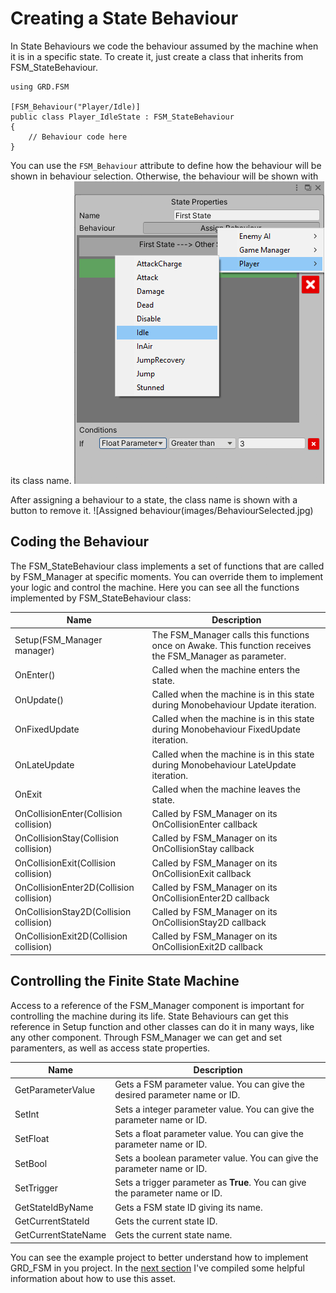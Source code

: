 # Creating a State Behaviour
In State Behaviours we code the behaviour assumed by the machine when it is in a specific state. To create it, just create a class that inherits from FSM_StateBehaviour.

```
using GRD.FSM

[FSM_Behaviour("Player/Idle)]
public class Player_IdleState : FSM_StateBehaviour
{
	// Behaviour code here
}
```

You can use the `FSM_Behaviour` attribute to define how the behaviour will be shown in behaviour selection. Otherwise, the behaviour will be shown with its class name.
![Behaviour Selection](images/BehaviourSelection.png)

After assigning a behaviour to a state, the class name is shown with a button to remove it.
![Assigned behaviour(images/BehaviourSelected.jpg)

## Coding the Behaviour
The FSM_StateBehaviour class implements a set of functions that are called by FSM_Manager at specific moments. You can override them to implement your logic and control the machine.
Here you can see all the functions implemented by FSM_StateBehaviour class:

| Name | Description |
| ---- | ----------- |
| Setup(FSM_Manager manager) | The FSM_Manager calls this functions once on Awake. This function receives the FSM_Manager as parameter. |
| OnEnter() | Called when the machine enters the state. |
| OnUpdate() | Called when the machine is in this state during Monobehaviour Update iteration. |
| OnFixedUpdate | Called when the machine is in this state during Monobehaviour FixedUpdate iteration. |
| OnLateUpdate | Called when the machine is in this state during Monobehaviour LateUpdate iteration. |
| OnExit | Called when the machine leaves the state. |
| OnCollisionEnter(Collision collision) | Called by FSM_Manager on its OnCollisionEnter callback |
| OnCollisionStay(Collision collision) | Called by FSM_Manager on its OnCollisionStay callback |
| OnCollisionExit(Collision collision) | Called by FSM_Manager on its OnCollisionExit callback |
| OnCollisionEnter2D(Collision collision) | Called by FSM_Manager on its OnCollisionEnter2D callback |
| OnCollisionStay2D(Collision collision) | Called by FSM_Manager on its OnCollisionStay2D callback |
| OnCollisionExit2D(Collision collision) | Called by FSM_Manager on its OnCollisionExit2D callback |

## Controlling the Finite State Machine
Access to a reference of the FSM_Manager component is important for controlling the machine during its life. State Behaviours can get this reference in Setup function and other classes can do it in many ways, like any other component. Through FSM_Manager we can get and set paramenters, as well as access state properties.

| Name | Description |
| ---- | ----------- |
| GetParameterValue | Gets a FSM parameter value. You can give the desired parameter name or ID. |
| SetInt | Sets a integer parameter value. You can give the parameter name or ID. |
| SetFloat | Sets a float parameter value. You can give the parameter name or ID. |
| SetBool | Sets a boolean parameter value. You can give the parameter name or ID. |
| SetTrigger | Sets a trigger parameter as **True**. You can give the parameter name or ID. |
| GetStateIdByName | Gets a FSM state ID giving its name. |
| GetCurrentStateId | Gets the current state ID. |
| GetCurrentStateName | Gets the current state name. |

You can see the example project to better understand how to implement GRD_FSM in you project. In the [next section](Help-Info.md) I've compiled some helpful information about how to use this asset.